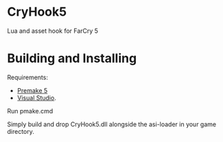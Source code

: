 # CryHook5

Lua and asset hook for FarCry 5

# Building and Installing

Requirements:

- [Premake 5](https://premake.github.io/)
- [Visual Studio](http://www.visualstudio.com/downloads).

Run pmake.cmd

Simply build and drop CryHook5.dll alongside the asi-loader in your game directory.

